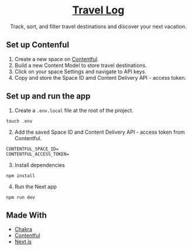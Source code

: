 <p align="center">
    <a href="https://travel-log-omega-six.vercel.app/">
        <h1 align="center">Travel Log</h1>
    </a>
</p> 
<p align="center">
  Track, sort, and filter travel destinations and discover your next vacation.
</p>

## Set up Contenful

1. Create a new space on [Contentful](https://www.contentful.com/).
2. Build a new Content Model to store travel destinations.
3. Click on your space Settings and navigate to API keys.
4. Copy and store the Space ID amd Content Delivery API - access token.

## Set up and run the app

1. Create a `.env.local` file at the root of the project.
```shell
touch .env
```

2. Add the saved Space ID and Content Delivery API - access token from Contentful.
```env
CONTENTFUL_SPACE_ID=
CONTENTFUL_ACCESS_TOKEN=
```

3. Install dependencies
```shell
npm install
```

4. Run the Next app 
```shell
npm run dev
```

## Made With
- [Chakra](https://chakra-ui.com/)
- [Contentful](https://www.contentful.com/)
- [Next.js](https://nextjs.org/)

